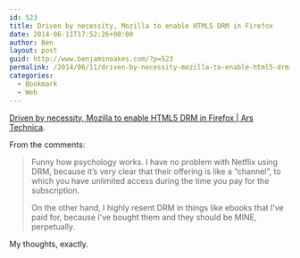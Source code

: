 ```yaml
---
id: 523
title: Driven by necessity, Mozilla to enable HTML5 DRM in Firefox
date: 2014-06-11T17:52:26+00:00
author: Ben
layout: post
guid: http://www.benjaminoakes.com/?p=523
permalink: /2014/06/11/driven-by-necessity-mozilla-to-enable-html5-drm-in-firefox/
categories:
  - Bookmark
  - Web
---
```

[Driven by necessity, Mozilla to enable HTML5 DRM in Firefox | Ars Technica](http://arstechnica.com/information-technology/2014/05/driven-by-necessity-mozilla-to-enable-html5-drm-in-firefox/).

From the comments:

> Funny how psychology works. I have no problem with Netflix using DRM, because it&#8217;s very clear that their offering is like a &#8220;channel&#8221;, to which you have unlimited access during the time you pay for the subscription.
> 
> On the other hand, I highly resent DRM in things like ebooks that I&#8217;ve paid for, because I&#8217;ve bought them and they should be MINE, perpetually. 

My thoughts, exactly.